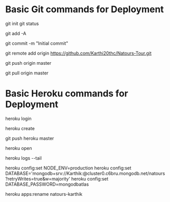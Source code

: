 # Basic Git commands for Deployment

git init
git status

git add -A

<!-- commit is like a certain snapshot of all the code at a certain point in time -->
<!-- -m is message, M is modified, U is untracked -->

git commit -m "Initial commit"

<!-- connect existing repo to the remote -->

git remote add origin https://github.com/Karthi20thc/Natours-Tour.git

git push origin master

git pull origin master

# Basic Heroku commands for Deployment

heroku login

<!-- creates a  new remote branch in our git repo. This branch is called heroku Before we added a remote branch pointing to github called origin -->

heroku create

<!-- push our application to that remote branch i,e heroku  -->

git push heroku master

heroku open

<!-- to see logs -->

heroku logs --tail

<!-- To set environvemnet varibles to heroku -->

heroku config:set NODE_ENV=production
heroku config:set DATABASE='mongodb+srv://Karthik:<PASSWORD>@cluster0.c6bru.mongodb.net/natours?retryWrites=true&w=majority'
heroku config:set DATABASE_PASSWORD=mongodbatlas

<!-- after settings all environment variables -->

heroku apps:rename natours-karthik
